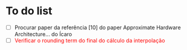 # To do list
- [ ] Procurar paper  da referência [10] do paper Approximate Hardware Architecture... do Ícaro
- [ ] <span style="color:red">Verificar o rounding term do final do cálculo da interpolação</span> 